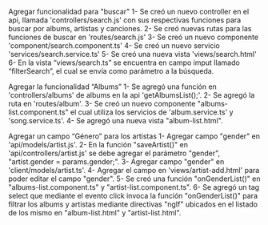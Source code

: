Agregar funcionalidad para "buscar"
    1- Se creó un nuevo controller en el api, llamada 'controllers/search.js' con sus respectivas funciones para buscar por albums, artistas y canciones.
    2- Se creó nuevas rutas para las funciones de buscar en 'routes/search.js'
    3- Se creó un nuevo componente 'component/search.component.ts'
    4- Se creó un nuevo servicio 'services/search.service.ts'
    5- Se creó una nueva vista 'views/search.html'
    6- En la vista “views/search.ts” se encuentra en campo imput llamado “filterSearch”, el cual se envía como parámetro a la búsqueda.


Agregar la funcionalidad “Albums”
    1- Se agregó una función en 'controllers/albums' de albums en la api 'getAlbumsList();'.
    2- Se agregó la ruta en 'routes/album'.
    3- Se creó un nuevo componente "albums-list.component.ts" el cual utiliza los servicios de           'album.service.ts' y 'song.service.ts'.
    4- Se agregó una nueva vista "album-list.html".


Agregar un campo “Género” para los artistas
    1- Agregar campo "gender" en 'api/models/artist.js'.
    2- En la función "saveArtist()" en 'api/controllers/artist.js' se debe agregar el parámetro          "gender", "artist.gender = params.gender;".
    3- Agregar campo "gender" en 'client/models/artist.ts'.
    4- Agregar el campo en 'views/artist-add.html' para poder editar el campo "gender".
    5- Se creó una función "onGenderList()" en "albums-list.component.ts" y                              "artist-list.component.ts".
    6- Se agregó un tag select que mediante el evento click invoca la función "onGenderList()" para      filtrar los albums y artistas mediante directivas "ngIf" ubicados en el listado de los mismo      en "album-list.html" y "artist-list.html".
